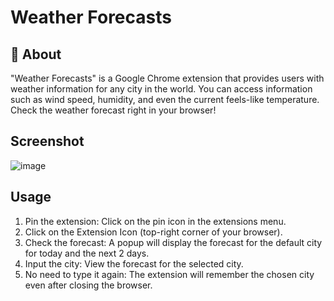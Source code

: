 # Weather Forecasts 
## 📌 About

"Weather Forecasts" is a Google Chrome extension that provides users with weather information for any city in the world. You can access information such as wind speed, humidity, and even the current feels-like temperature. Check the weather forecast right in your browser!
## Screenshot
![image](https://github.com/fojogrimmo/weather-chrome-extension/assets/111078093/b5b2ccbe-4796-45c0-823b-4df149041fa5)

## Usage
1. Pin the extension: Click on the pin icon in the extensions menu.
2. Click on the Extension Icon (top-right corner of your browser).
3. Check the forecast: A popup will display the forecast for the default city for today and the next 2 days.
4. Input the city: View the forecast for the selected city.
5. No need to type it again: The extension will remember the chosen city even after closing the browser.
